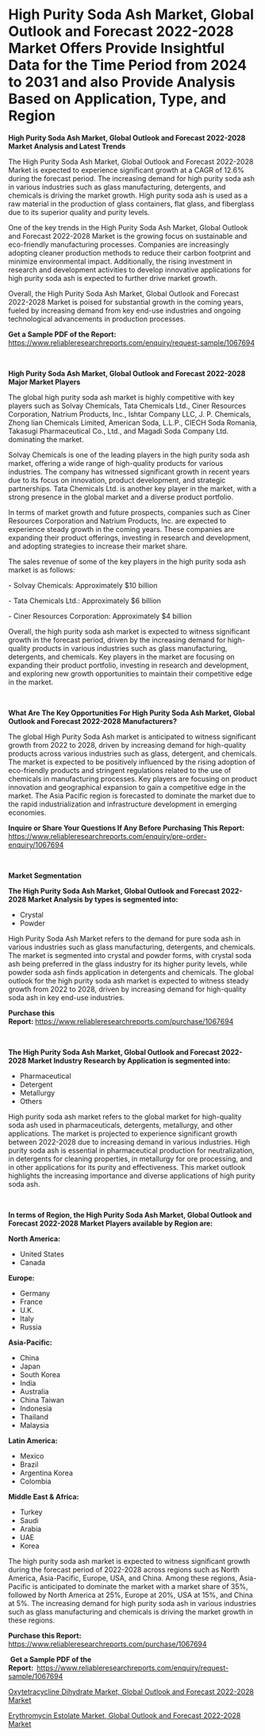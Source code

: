 <p><h1>High Purity Soda Ash Market, Global Outlook and Forecast 2022-2028 Market Offers Provide Insightful Data for the Time Period from 2024 to 2031 and also Provide Analysis Based on Application, Type, and Region</h1></p><p><strong>High Purity Soda Ash Market, Global Outlook and Forecast 2022-2028 Market Analysis and Latest Trends</strong></p>
<p><p>The High Purity Soda Ash Market, Global Outlook and Forecast 2022-2028 Market is expected to experience significant growth at a CAGR of 12.6% during the forecast period. The increasing demand for high purity soda ash in various industries such as glass manufacturing, detergents, and chemicals is driving the market growth. High purity soda ash is used as a raw material in the production of glass containers, flat glass, and fiberglass due to its superior quality and purity levels.</p><p>One of the key trends in the High Purity Soda Ash Market, Global Outlook and Forecast 2022-2028 Market is the growing focus on sustainable and eco-friendly manufacturing processes. Companies are increasingly adopting cleaner production methods to reduce their carbon footprint and minimize environmental impact. Additionally, the rising investment in research and development activities to develop innovative applications for high purity soda ash is expected to further drive market growth.</p><p>Overall, the High Purity Soda Ash Market, Global Outlook and Forecast 2022-2028 Market is poised for substantial growth in the coming years, fueled by increasing demand from key end-use industries and ongoing technological advancements in production processes.</p></p>
<p><strong>Get a Sample PDF of the Report:&nbsp;</strong> <a href="https://www.reliableresearchreports.com/enquiry/request-sample/1067694">https://www.reliableresearchreports.com/enquiry/request-sample/1067694</a></p>
<p>&nbsp;</p>
<p><strong>High Purity Soda Ash Market, Global Outlook and Forecast 2022-2028 Major Market Players</strong></p>
<p><p>The global high purity soda ash market is highly competitive with key players such as Solvay Chemicals, Tata Chemicals Ltd., Ciner Resources Corporation, Natrium Products, Inc., Ishtar Company LLC, J. P. Chemicals, Zhong lian Chemicals Limited, American Soda, L.L.P., CIECH Soda Romania, Takasugi Pharmaceutical Co., Ltd., and Magadi Soda Company Ltd. dominating the market.</p><p>Solvay Chemicals is one of the leading players in the high purity soda ash market, offering a wide range of high-quality products for various industries. The company has witnessed significant growth in recent years due to its focus on innovation, product development, and strategic partnerships. Tata Chemicals Ltd. is another key player in the market, with a strong presence in the global market and a diverse product portfolio.</p><p>In terms of market growth and future prospects, companies such as Ciner Resources Corporation and Natrium Products, Inc. are expected to experience steady growth in the coming years. These companies are expanding their product offerings, investing in research and development, and adopting strategies to increase their market share.</p><p>The sales revenue of some of the key players in the high purity soda ash market is as follows:</p><p>- Solvay Chemicals: Approximately $10 billion</p><p>- Tata Chemicals Ltd.: Approximately $6 billion</p><p>- Ciner Resources Corporation: Approximately $4 billion</p><p>Overall, the high purity soda ash market is expected to witness significant growth in the forecast period, driven by the increasing demand for high-quality products in various industries such as glass manufacturing, detergents, and chemicals. Key players in the market are focusing on expanding their product portfolio, investing in research and development, and exploring new growth opportunities to maintain their competitive edge in the market.</p></p>
<p>&nbsp;</p>
<p><strong>What Are The Key Opportunities For High Purity Soda Ash Market, Global Outlook and Forecast 2022-2028 Manufacturers?</strong></p>
<p><p>The global High Purity Soda Ash market is anticipated to witness significant growth from 2022 to 2028, driven by increasing demand for high-quality products across various industries such as glass, detergent, and chemicals. The market is expected to be positively influenced by the rising adoption of eco-friendly products and stringent regulations related to the use of chemicals in manufacturing processes. Key players are focusing on product innovation and geographical expansion to gain a competitive edge in the market. The Asia Pacific region is forecasted to dominate the market due to the rapid industrialization and infrastructure development in emerging economies.</p></p>
<p><strong>Inquire or Share Your Questions If Any Before Purchasing This Report:</strong> <a href="https://www.reliableresearchreports.com/enquiry/pre-order-enquiry/1067694">https://www.reliableresearchreports.com/enquiry/pre-order-enquiry/1067694</a></p>
<p>&nbsp;</p>
<p><strong>Market Segmentation</strong></p>
<p><strong>The High Purity Soda Ash Market, Global Outlook and Forecast 2022-2028 Market Analysis by types is segmented into:</strong></p>
<p><ul><li>Crystal</li><li>Powder</li></ul></p>
<p><p>High Purity Soda Ash Market refers to the demand for pure soda ash in various industries such as glass manufacturing, detergents, and chemicals. The market is segmented into crystal and powder forms, with crystal soda ash being preferred in the glass industry for its higher purity levels, while powder soda ash finds application in detergents and chemicals. The global outlook for the high purity soda ash market is expected to witness steady growth from 2022 to 2028, driven by increasing demand for high-quality soda ash in key end-use industries.</p></p>
<p><strong>Purchase this Report:&nbsp;</strong><a href="https://www.reliableresearchreports.com/purchase/1067694">https://www.reliableresearchreports.com/purchase/1067694</a></p>
<p>&nbsp;</p>
<p><strong>The High Purity Soda Ash Market, Global Outlook and Forecast 2022-2028 Market Industry Research by Application is segmented into:</strong></p>
<p><ul><li>Pharmaceutical</li><li>Detergent</li><li>Metallurgy</li><li>Others</li></ul></p>
<p><p>High purity soda ash market refers to the global market for high-quality soda ash used in pharmaceuticals, detergents, metallurgy, and other applications. The market is projected to experience significant growth between 2022-2028 due to increasing demand in various industries. High purity soda ash is essential in pharmaceutical production for neutralization, in detergents for cleaning properties, in metallurgy for ore processing, and in other applications for its purity and effectiveness. This market outlook highlights the increasing importance and diverse applications of high purity soda ash.</p></p>
<p>&nbsp;</p>
<p><strong>In terms of Region, the High Purity Soda Ash Market, Global Outlook and Forecast 2022-2028 Market Players available by Region are:</strong></p>
<p>
    <p> <strong> North America: </strong>
        <ul>
            <li>United States</li>
            <li>Canada</li>
        </ul>
        </p> 
    <p> <strong> Europe: </strong>
        <ul>
            <li>Germany</li>
            <li>France</li>
            <li>U.K.</li>
            <li>Italy</li>
            <li>Russia</li>
        </ul>
        </p> 
    <p> <strong> Asia-Pacific: </strong>
        <ul>
            <li>China</li>
            <li>Japan</li>
            <li>South Korea</li>
            <li>India</li>
            <li>Australia</li>
            <li>China Taiwan</li>
            <li>Indonesia</li>
            <li>Thailand</li>
            <li>Malaysia</li>
        </ul>
        </p> 
    <p> <strong> Latin America: </strong>
        <ul>
            <li>Mexico</li>
            <li>Brazil</li>
            <li>Argentina Korea</li>
            <li>Colombia</li>
        </ul>
        </p> 
    <p> <strong> Middle East & Africa: </strong>
        <ul>
            <li>Turkey</li>
            <li>Saudi</li>
            <li>Arabia</li>
            <li>UAE</li>
            <li>Korea</li>
        </ul>
    </p>
    </p>
<p><p>The high purity soda ash market is expected to witness significant growth during the forecast period of 2022-2028 across regions such as North America, Asia-Pacific, Europe, USA, and China. Among these regions, Asia-Pacific is anticipated to dominate the market with a market share of 35%, followed by North America at 25%, Europe at 20%, USA at 15%, and China at 5%. The increasing demand for high purity soda ash in various industries such as glass manufacturing and chemicals is driving the market growth in these regions.</p></p>
<p><strong>Purchase this Report: </strong><a href="https://www.reliableresearchreports.com/purchase/1067694">https://www.reliableresearchreports.com/purchase/1067694</a></p>
<p>&nbsp;<strong>Get a Sample PDF of the Report:&nbsp;&nbsp;</strong><a href="https://www.reliableresearchreports.com/enquiry/request-sample/1067694">https://www.reliableresearchreports.com/enquiry/request-sample/1067694</a></p>
<p><strong></strong></p>
<p><p><a href="https://github.com/edytherolanlouisejk1miz0wig/Market-Research-Report-List-1/blob/main/oxytetracycline-dihydrate-market-global-outlook-and-forecast-2022-2028-market.md">Oxytetracycline Dihydrate Market, Global Outlook and Forecast 2022-2028 Market</a></p><p><a href="https://github.com/peachesmcdowel1/Market-Research-Report-List-1/blob/main/erythromycin-estolate-market-global-outlook-and-forecast-2022-2028-market.md">Erythromycin Estolate Market, Global Outlook and Forecast 2022-2028 Market</a></p></p>